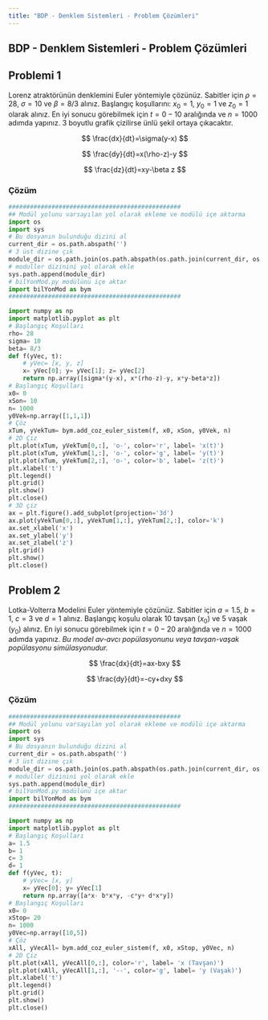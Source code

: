 ```yaml
---
title: "BDP - Denklem Sistemleri - Problem Çözümleri"
---
```


## BDP - Denklem Sistemleri - Problem Çözümleri

## Problemi 1

Lorenz atraktörünün denklemini Euler yöntemiyle çözünüz. Sabitler için $\rho=28$, $\sigma=10$ ve $\beta=8/3$ alınız. Başlangıç koşullarını: $x_{0}=1$, $y_{0}=1$ ve $z_{0}=1$ olarak alınız. En iyi sonucu görebilmek için $t=0-10$ aralığında ve $n= 1000$ adımda yapınız. 3 boyutlu grafik çizilirse ünlü şekil ortaya çıkacaktır.

$$
\frac{dx}{dt}=\sigma(y-x)
$$

$$
\frac{dy}{dt}=x(\rho-z)-y
$$

$$
\frac{dz}{dt}=xy-\beta z
$$

### Çözüm

```python
################################################
## Modül yolunu varsayılan yol olarak ekleme ve modülü içe aktarma
import os
import sys
# Bu dosyanın bulunduğu dizini al
current_dir = os.path.abspath('')
# 3 üst dizine çık
module_dir = os.path.join(os.path.abspath(os.path.join(current_dir, os.pardir, os.pardir, os.pardir)), 'moduller')
# moduller dizinini yol olarak ekle
sys.path.append(module_dir)
# bilYonMod.py modülünü içe aktar
import bilYonMod as bym
################################################

import numpy as np
import matplotlib.pyplot as plt
# Başlangıç Koşulları
rho= 28
sigma= 10
beta= 8/3
def f(yVec, t):
    # yVec= [x, y, z]
    x= yVec[0]; y= yVec[1]; z= yVec[2]
    return np.array([sigma*(y-x), x*(rho-z)-y, x*y-beta*z])
# Başlangıç Koşulları
x0= 0
xSon= 10
n= 1000
y0Vek=np.array([1,1,1])
# Çöz
xTum, yVekTum= bym.add_coz_euler_sistem(f, x0, xSon, y0Vek, n)
# 2D Çiz
plt.plot(xTum, yVekTum[0,:], 'o-', color='r', label= 'x(t)')
plt.plot(xTum, yVekTum[1,:], 'o-', color='g', label= 'y(t)')
plt.plot(xTum, yVekTum[2,:], 'o-', color='b', label= 'z(t)')
plt.xlabel('t')
plt.legend()
plt.grid()
plt.show()
plt.close()
# 3D çiz
ax = plt.figure().add_subplot(projection='3d')
ax.plot(yVekTum[0,:], yVekTum[1,:], yVekTum[2,:], color='k')
ax.set_xlabel('x')
ax.set_ylabel('y')
ax.set_zlabel('z')
plt.grid()
plt.show()
plt.close()
```

## Problem 2

Lotka-Volterra Modelini Euler yöntemiyle çözünüz. Sabitler için $a=1.5$, $b=1$, $c=3$ ve $d=1$ alınız. Başlangıç koşulu olarak 10 tavşan ($x_{0}$) ve 5 vaşak ($y_{0}$) alınız. En iyi sonucu görebilmek için $t=0-20$ aralığında ve $n= 1000$ adımda yapınız.
*Bu model av-avcı popülasyonunu veya tavşan-vaşak popülasyonu simülasyonudur.*

$$
\frac{dx}{dt}=ax-bxy
$$

$$
\frac{dy}{dt}=-cy+dxy
$$

### Çözüm

```python
################################################
## Modül yolunu varsayılan yol olarak ekleme ve modülü içe aktarma
import os
import sys
# Bu dosyanın bulunduğu dizini al
current_dir = os.path.abspath('')
# 3 üst dizine çık
module_dir = os.path.join(os.path.abspath(os.path.join(current_dir, os.pardir, os.pardir, os.pardir)), 'moduller')
# moduller dizinini yol olarak ekle
sys.path.append(module_dir)
# bilYonMod.py modülünü içe aktar
import bilYonMod as bym
################################################

import numpy as np
import matplotlib.pyplot as plt
# Başlangıç Koşulları
a= 1.5
b= 1
c= 3
d= 1
def f(yVec, t):
    # yVec= [x, y]
    x= yVec[0]; y= yVec[1]
    return np.array([a*x- b*x*y, -c*y+ d*x*y])
# Başlangıç Koşulları
x0= 0
xStop= 20
n= 1000
y0Vec=np.array([10,5])
# Çöz
xAll, yVecAll= bym.add_coz_euler_sistem(f, x0, xStop, y0Vec, n)
# 2D Çiz
plt.plot(xAll, yVecAll[0,:], color='r', label= 'x (Tavşan)')
plt.plot(xAll, yVecAll[1,:], '--', color='g', label= 'y (Vaşak)')
plt.xlabel('t')
plt.legend()
plt.grid()
plt.show()
plt.close()
```
